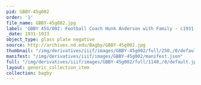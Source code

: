```yaml
---
pid: GBBY-45g002
order: '1'
file_name: GBBY-45g002.jpg
label: 'GBBY 45G/002: Football Coach Hunk Anderson with Family - c1931-1933'
_date: 1931-1933
object_type: glass plate negative
source: http://archives.nd.edu/Bagby/GBBY-45g002.jpg
thumbnail: "/img/derivatives/iiif/images/GBBY-45g002/full/250,/0/default.jpg"
manifest: "/img/derivatives/iiif/images/GBBY-45g002/manifest.json"
full: "/img/derivatives/iiif/images/GBBY-45g002/full/1140,/0/default.jpg"
layout: generic_collection_item
collection: bagby
---
```

